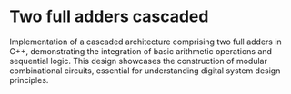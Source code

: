 # Two full adders cascaded

Implementation of a cascaded architecture comprising two full adders in C++, demonstrating the integration of basic arithmetic operations and sequential logic. This design showcases the construction of modular combinational circuits, essential for understanding digital system design principles.